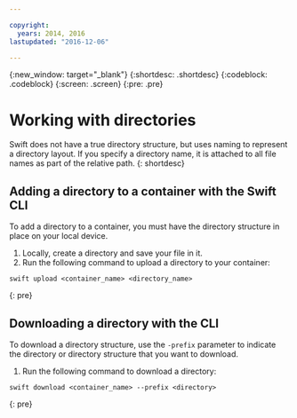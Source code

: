 ```yaml
---

copyright:
  years: 2014, 2016
lastupdated: "2016-12-06"

---
```

{:new_window: target="_blank"}
{:shortdesc: .shortdesc}
{:codeblock: .codeblock}
{:screen: .screen}
{:pre: .pre}

# Working with directories

Swift does not have a true directory structure, but uses naming to represent a directory layout. If you specify a directory name, it is attached to all file names as part of the relative path.
{: shortdesc}

## Adding a directory to a container with the Swift CLI

To add a directory to a container, you must have the directory structure in place on your local device.

1. Locally, create a directory and save your file in it.
2. Run the following command to upload a directory to your container:
```
swift upload <container_name> <directory_name>
```
{: pre}

## Downloading a directory with the CLI
To download a directory structure, use the `-prefix` parameter to indicate the directory or directory structure that you want to download.

1. Run the following command to download a directory:
```
swift download <container_name> --prefix <directory>
```
{: pre}

